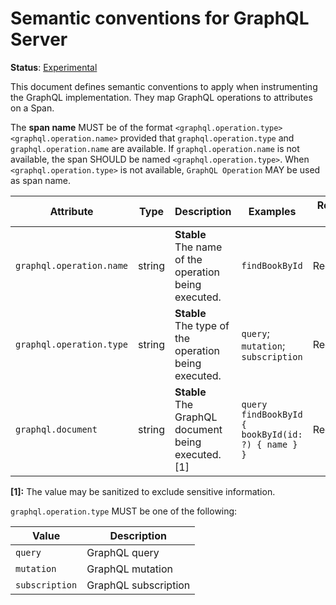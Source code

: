 # Semantic conventions for GraphQL Server

**Status**: [Experimental](../../../document-status.md)

This document defines semantic conventions to apply when instrumenting the GraphQL implementation. They map GraphQL
operations to attributes on a Span.

The **span name** MUST be of the format `<graphql.operation.type> <graphql.operation.name>` provided that
`graphql.operation.type` and `graphql.operation.name` are available. If `graphql.operation.name` is not available, the
span SHOULD be named `<graphql.operation.type>`. When `<graphql.operation.type>` is not available, `GraphQL Operation`
MAY be used as span name.

<!-- semconv graphql -->
| Attribute  | Type | Description  | Examples  | Requirement Level |
|---|---|---|---|---|
| `graphql.operation.name` | string | **Stable**<br>The name of the operation being executed. | `findBookById` | Recommended |
| `graphql.operation.type` | string | **Stable**<br>The type of the operation being executed. | `query`; `mutation`; `subscription` | Recommended |
| `graphql.document` | string | **Stable**<br>The GraphQL document being executed. [1] | `query findBookById { bookById(id: ?) { name } }` | Recommended |

**[1]:** The value may be sanitized to exclude sensitive information.

`graphql.operation.type` MUST be one of the following:

| Value  | Description |
|---|---|
| `query` | GraphQL query |
| `mutation` | GraphQL mutation |
| `subscription` | GraphQL subscription |
<!-- endsemconv -->
